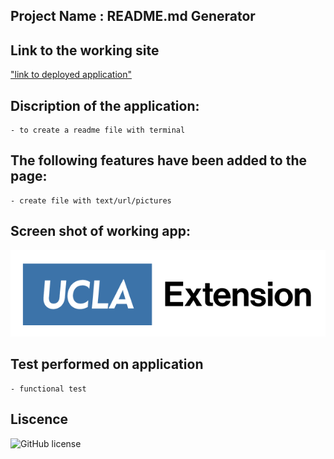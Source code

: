 
## Project Name : README.md Generator

## Link to the working site

["link to deployed application"](https://github.com/Kasdjono/README-generator) 

        
## Discription of the application:

    - to create a readme file with terminal

        
## The following features have been added to the page:

    - create file with text/url/pictures


## Screen shot of working app:

!["screen shot"](./assets/images/image-1.png)
 
        
## Test performed on application

    - functional test
            
        
## Liscence
![GitHub license](https://img.shields.io/badge/license-MIT-blue.svg)     
